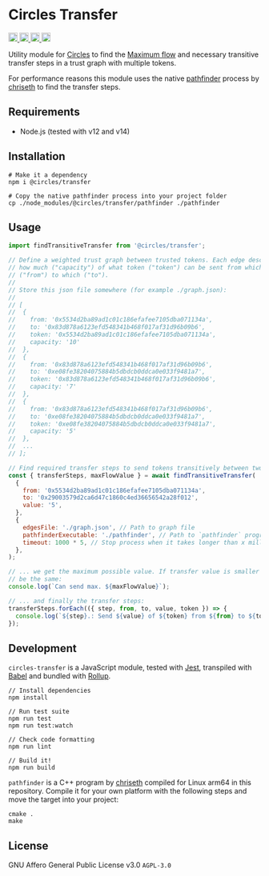 # Circles Transfer

<p>
  <a href="https://badge.fury.io/js/%40circles%2Ftransfer">
    <img src="https://badge.fury.io/js/%40circles%2Ftransfer.svg" alt="npm Version" height="18">
  </a>
  <a href="https://github.com/CirclesUBI/circles-transfer/blob/main/LICENSE">
    <img src="https://img.shields.io/badge/license-APGLv3-orange.svg" alt="License" height="18">
  </a>
  <a href="https://travis-ci.com/CirclesUBI/circles-transfer">
    <img src="https://api.travis-ci.com/CirclesUBI/circles-transfer.svg?branch=main" alt="Build Status" height="18">
  </a>
  <a href="https://twitter.com/CirclesUBI">
    <img src="https://img.shields.io/twitter/follow/circlesubi.svg?label=follow+circles" alt="Follow Circles" height="18">
  </a>
</p>

Utility module for [Circles](https://joincircles.net) to find the [Maximum flow](https://en.wikipedia.org/wiki/Maximum_flow_problem) and necessary transitive transfer steps in a trust graph with multiple tokens.

For performance reasons this module uses the native [pathfinder](https://github.com/chriseth/pathfinder/) process by [chriseth](https://github.com/chriseth) to find the transfer steps.

## Requirements

- Node.js (tested with v12 and v14)

## Installation

```
# Make it a dependency
npm i @circles/transfer

# Copy the native pathfinder process into your project folder
cp ./node_modules/@circles/transfer/pathfinder ./pathfinder
```

## Usage

```js
import findTransitiveTransfer from '@circles/transfer';

// Define a weighted trust graph between trusted tokens. Each edge describes
// how much ("capacity") of what token ("token") can be sent from which node
// ("from") to which ("to").
//
// Store this json file somewhere (for example ./graph.json):
//
// [
//  {
//    from: '0x5534d2ba89ad1c01c186efafee7105dba071134a',
//    to: '0x83d878a6123efd548341b468f017af31d96b09b6',
//    token: '0x5534d2ba89ad1c01c186efafee7105dba071134a',
//    capacity: '10'
//  },
//  {
//    from: '0x83d878a6123efd548341b468f017af31d96b09b6',
//    to: '0xe08fe38204075884b5dbdcb0ddca0e033f9481a7',
//    token: '0x83d878a6123efd548341b468f017af31d96b09b6',
//    capacity: '7'
//  },
//  {
//    from: '0x83d878a6123efd548341b468f017af31d96b09b6',
//    to: '0xe08fe38204075884b5dbdcb0ddca0e033f9481a7',
//    token: '0xe08fe38204075884b5dbdcb0ddca0e033f9481a7',
//    capacity: '5'
//  },
//  ...
// ];

// Find required transfer steps to send tokens transitively between two nodes:
const { transferSteps, maxFlowValue } = await findTransitiveTransfer(
  {
    from: '0x5534d2ba89ad1c01c186efafee7105dba071134a',
    to: '0x29003579d2ca6d47c1860c4ed36656542a28f012',
    value: '5',
  },
  {
    edgesFile: './graph.json', // Path to graph file
    pathfinderExecutable: './pathfinder', // Path to `pathfinder` program
    timeout: 1000 * 5, // Stop process when it takes longer than x milliseconds
  },
);

// ... we get the maximum possible value. If transfer value is smaller it will
// be the same:
console.log(`Can send max. ${maxFlowValue}`);

// ... and finally the transfer steps:
transferSteps.forEach(({ step, from, to, value, token }) => {
  console.log(`${step}.: Send ${value} of ${token} from ${from} to ${to}`);
});
```

## Development

`circles-transfer` is a JavaScript module, tested with [Jest](https://jestjs.io/), transpiled with [Babel](https://babeljs.io/) and bundled with [Rollup](https://rollupjs.org).

```
// Install dependencies
npm install

// Run test suite
npm run test
npm run test:watch

// Check code formatting
npm run lint

// Build it!
npm run build
```

`pathfinder` is a C++ program by [chriseth](https://github.com/chriseth/pathfinder) compiled for Linux arm64 in this repository. Compile it for your own platform with the following steps and move the target into your project:

```
cmake .
make
```

## License

GNU Affero General Public License v3.0 `AGPL-3.0`

